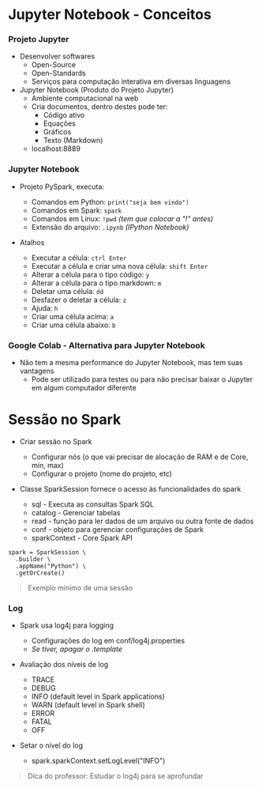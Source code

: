 # Jupyter Notebook - Conceitos
### Projeto Jupyter
- Desenvolver softwares
  - Open-Source
  - Open-Standards
  - Serviços para computação interativa em diversas linguagens
- Jupyter Notebook (Produto do Projeto Jupyter)
  - Ambiente computacional na web
  - Cria documentos, dentro destes pode ter:
    - Código ativo
    - Equações
    - Gráficos
    - Texto (Markdown)
  - localhost:8889
 
### Jupyter Notebook

- Projeto PySpark, executa:
  - Comandos em Python: ```print("seja bem vindo")```
  - Comandos em Spark: ```spark```
  - Comandos em Linux: ```!pwd``` *(tem que colocar a "!" antes)*
  - Extensão do arquivo: ```.ipynb``` *(IPython Notebook)*
 
- Atalhos
  - Executar a célula: ```ctrl Enter```
  - Executar a célula e criar uma nova célula: ```shift Enter```
  - Alterar a célula para o tipo código: ```y```
  - Alterar a célula para o tipo markdown: ```m```
  - Deletar uma célula: ```dd```
  - Desfazer o deletar a célula: ```z```
  - Ajuda: ```h```
  - Criar uma célula acima: ```a```
  - Criar uma célula abaixo: ```b```

### Google Colab - Alternativa para Jupyter Notebook
- Não tem a mesma performance do Jupyter Notebook, mas tem suas vantagens
  - Pode ser utilizado para testes ou para não precisar baixar o Jupyter em algum computador diferente

# Sessão no Spark

- Criar sessão no Spark
  - Configurar nós (o que vai precisar de alocação de RAM e de Core, min, max)
  - Configurar o projeto (nome do projeto, etc)
 
- Classe SparkSession fornece o acesso às funcionalidades do spark
  - sql - Executa as consultas Spark SQL
  - catalog - Gerenciar tabelas
  - read - função para ler dados de um arquivo ou outra fonte de dados
  - conf - objeto para gerenciar configurações de Spark
  - sparkContext - Core Spark API
 
```
spark = SparkSession \
  .builder \
  .appName("Python") \
  .getOrCreate()
```
> Exemplo mínimo de uma sessão

### Log

- Spark usa log4j para logging
  - Configurações do log em conf/log4j.properties
  - *Se tiver, apagar o .template*
 
- Avaliação dos níveis de log
  - TRACE
  - DEBUG
  - INFO (default level in Spark applications)
  - WARN (default level in Spark shell)
  - ERROR
  - FATAL
  - OFF
 
- Setar o nível do log
  - spark.sparkContext.setLogLevel("INFO")

> Dica do professor: Estudar o log4j para se aprofundar
